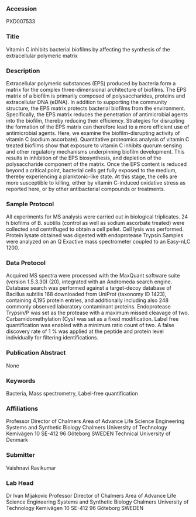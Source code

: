 ### Accession
PXD007533

### Title
Vitamin C inhibits bacterial biofilms by affecting the synthesis of the extracellular polymeric matrix

### Description
Extracellular polymeric substances (EPS) produced by bacteria form a matrix for the complex three-dimensional architecture of biofilms. The EPS matrix of a biofilm is primarily composed of polysaccharides, proteins and extracellular DNA (eDNA). In addition to supporting the community structure, the EPS matrix protects bacterial biofilms from the environment. Specifically, the EPS matrix reduces the penetration of antimicrobial agents into the biofilm, thereby reducing their efficiency. Strategies for disrupting the formation of the EPS matrix can therefore lead to a more efficient use of antimicrobial agents. Here, we examine the biofilm-disrupting activity of vitamin C (sodium ascorbate). Quantitative proteomics analysis of vitamin C treated biofilms show that exposure to vitamin C inhibits quorum sensing and other regulatory mechanisms underpinning biofilm development. This results in inhibition of the EPS biosynthesis, and depletion of the polysaccharide component of the matrix. Once the EPS content is reduced beyond a critical point, bacterial cells get fully exposed to the medium, thereby experiencing a planktonic-like state.  At this stage, the cells are more susceptible to killing, either by vitamin C-induced oxidative stress as reported here, or by other antibacterial compounds or treatments.

### Sample Protocol
All experiments for MS analysis were carried out in biological triplicates. 24 h biofilms of B. subtilis (control as well as sodium ascorbate treated) were collected and centrifuged to obtain a cell pellet. Cell lysis was performed. Protein lysate obtained was digested with endoprotease Trypsin.Samples were analyzed on an Q Exactive mass spectrometer coupled to an Easy-nLC 1200.

### Data Protocol
Acquired MS spectra were processed with the MaxQuant software suite (version 1.5.3.30) (20), integrated with an Andromeda search engine. Database search was performed against a target-decoy database of Bacillus subtilis 168 downloaded from UniProt (taxonomy ID 1423), containing 4,195 protein entries, and additionally including also 248 commonly observed laboratory contaminant proteins. Endoprotease Trypsin/P was set as the protease with a maximum missed cleavage of two. Carbamidomethylation (Cys) was set as a fixed modification. Label free quantification was enabled with a minimum ratio count of two. A false discovery rate of 1 % was applied at the peptide and protein level individually for filtering identifications.

### Publication Abstract
None

### Keywords
Bacteria, Mass spectrometry, Label-free quantification

### Affiliations
Professor Director of Chalmers Area of Advance Life Science Engineering  Systems and Synthetic Biology  Chalmers University of Technology Kemivägen 10 SE-412 96 Göteborg SWEDEN
Technical University of Denmark

### Submitter
Vaishnavi Ravikumar

### Lab Head
Dr Ivan Mijakovic
Professor Director of Chalmers Area of Advance Life Science Engineering  Systems and Synthetic Biology  Chalmers University of Technology Kemivägen 10 SE-412 96 Göteborg SWEDEN



